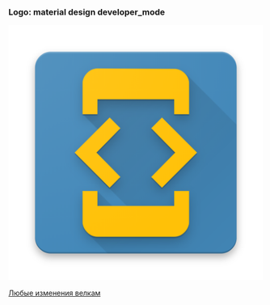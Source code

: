 
### Logo: material design developer_mode

![logo](./assets/web_hi_res_512.png "Logo Title Text 1")

[Любые изменения велкам](https://romannurik.github.io/AndroidAssetStudio/icons-launcher.html#foreground.type=clipart&foreground.clipart=developer_mode&foreground.space.trim=0&foreground.space.pad=0.05&foreColor=rgb\(255%2C%20193%2C%207\)&backColor=rgb\(67%2C%20136%2C%20185\)&crop=1&backgroundShape=square&effects=shadow&name=chatbot)